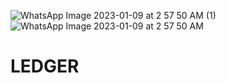 ![WhatsApp Image 2023-01-09 at 2 57 50 AM (1)](https://user-images.githubusercontent.com/87822062/211221179-346258ca-4594-4da4-a465-d5d730de390e.jpeg)
![WhatsApp Image 2023-01-09 at 2 57 50 AM](https://user-images.githubusercontent.com/87822062/211221181-ba63ef3b-82d0-45db-a19a-f409ed842148.jpeg)
# LEDGER
